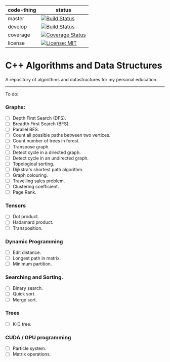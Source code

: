| code-thing      | status        |
| --------------- | ------------- |
| master          | [![Build Status](https://travis-ci.org/fedden/cpp_algorithms.svg?branch=master)](https://travis-ci.org/fedden/cpp_algorithms) |
| develop         | [![Build Status](https://travis-ci.org/fedden/cpp_algorithms.svg?branch=develop)](https://travis-ci.org/fedden/cpp_algorithms) |
| coverage        | [![Coverage Status](https://coveralls.io/repos/github/fedden/cpp_algorithms/badge.svg?branch=master)](https://coveralls.io/github/fedden/cpp_algorithms?branch=master) |
| license         | [![License: MIT](https://img.shields.io/badge/License-MIT-green.svg)](https://opensource.org/licenses/MIT) |


# C++ Algorithms and Data Structures

A repository of algorithms and datastructures for my personal education.

----------------

To do:

### Graphs:
- [ ] Depth First Search (DFS).
- [ ] Breadth First Search (BFS).
- [ ] Parallel BFS.
- [ ] Count all possible paths between two vertices.
- [ ] Count number of trees in forest.
- [ ] Transpose graph.
- [ ] Detect cycle in a directed graph.
- [ ] Detect cycle in an undirected graph.
- [ ] Topological sorting.
- [ ] Dijkstra's shortest path algorithm.
- [ ] Graph colouring.
- [ ] Travelling sales problem.
- [ ] Clustering coefficient.
- [ ] Page Rank.

### Tensors
- [ ] Dot product.
- [ ] Hadamard product.
- [ ] Transposition.

### Dynamic Programming
- [ ] Edit distance.
- [ ] Longest path in matrix.
- [ ] Minimum partition.

### Searching and Sorting.
- [ ] Binary search.
- [ ] Quick sort.
- [ ] Merge sort.

### Trees
- [ ] K-D tree.

### CUDA / GPU programming
- [ ] Particle system.
- [ ] Matrix operations.
